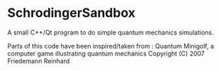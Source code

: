 # SchrodingerSandbox
A small C++/Qt program to do simple quantum mechanics simulations.

Parts of this code have been inspired/taken from :
Quantum Minigolf, a computer game illustrating quantum mechanics
Copyright (C) 2007 Friedemann Reinhard

